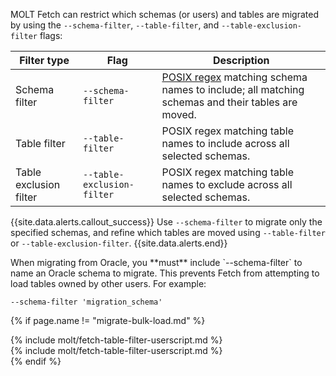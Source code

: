 MOLT Fetch can restrict which schemas (or users) and tables are migrated by using the `--schema-filter`, `--table-filter`, and `--table-exclusion-filter` flags:

|      Filter type       |            Flag            |                                                                   Description                                                                   |
|------------------------|----------------------------|-------------------------------------------------------------------------------------------------------------------------------------------------|
| Schema filter          | `--schema-filter`          | [POSIX regex](https://wikipedia.org/wiki/Regular_expression) matching schema names to include; all matching schemas and their tables are moved. |
| Table filter           | `--table-filter`           | POSIX regex matching table names to include across all selected schemas.                                                                        |
| Table exclusion filter | `--table-exclusion-filter` | POSIX regex matching table names to exclude across all selected schemas.                                                                        |

{{site.data.alerts.callout_success}}
Use `--schema-filter` to migrate only the specified schemas, and refine which tables are moved using `--table-filter` or `--table-exclusion-filter`.
{{site.data.alerts.end}}

<section class="filter-content" markdown="1" data-scope="oracle">
When migrating from Oracle, you **must** include `--schema-filter` to name an Oracle schema to migrate. This prevents Fetch from attempting to load tables owned by other users. For example:

~~~
--schema-filter 'migration_schema'
~~~
</section>

{% if page.name != "migrate-bulk-load.md" %}
<section class="filter-content" markdown="1" data-scope="mysql">
{% include molt/fetch-table-filter-userscript.md %}
</section>

<section class="filter-content" markdown="1" data-scope="oracle">
{% include molt/fetch-table-filter-userscript.md %}
</section>
{% endif %}
